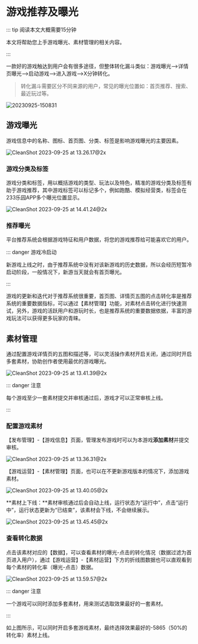 # 游戏推荐及曝光

::: tip 阅读本文大概需要15分钟

本文将帮助您上手游戏曝光、素材管理的相关内容。

::: 

一款好的游戏触达到用户会有很多途径，但整体转化漏斗类似：游戏曝光—>详情页曝光—>启动游戏—>进入游戏—>X分钟转化。

> 转化漏斗需要区分不同来源的用户，常见的曝光位置如：首页推荐、搜索、最近玩过等。

![20230925-150831](https://arkimg.ark.online/20230925-150831.webp)

## 游戏曝光

游戏信息中的名称、图标、首页图、分类、标签是影响游戏曝光的主要因素。

![CleanShot 2023-09-25 at 13.26.17@2x](https://arkimg.ark.online/CleanShot%202023-09-25%20at%2013.26.17@2x.webp)

### 游戏分类及标签

游戏分类和标签，用以概括游戏的类型、玩法以及特色，精准的游戏分类及标签有助于游戏推荐，其中游戏标签可以标记多个，例如跑酷、模拟经营类，标签会在233乐园APP多个曝光位置显示。

![CleanShot 2023-09-25 at 14.41.24@2x](https://arkimg.ark.online/CleanShot%202023-09-25%20at%2014.41.24@2x.webp)

### 推荐曝光

平台推荐系统会根据游戏特征和用户数据，将您的游戏推荐给可能喜欢它的用户。

::: danger 游戏冷启动

新游戏上线之时，由于推荐系统中没有对该新游戏的历史数据，所以会经历短暂冷启动阶段，一般情况下，新游当天就会有首页曝光。

:::

游戏的更新和迭代对于推荐系统很重要，首页图、详情页五图的点击转化率是推荐系统的重要数据指标，可以通过【素材管理】功能，对素材点击转化进行快速测试，另外，游戏的活跃用户和游玩时长，也是推荐系统的重要数据依据，丰富的游戏玩法可以获得更多玩家的青睐。

## 素材管理

通过配置游戏详情页的五图和描述等，可以灵活操作素材开启关闭，通过同时开启多套素材，协助创作者使用最优的游戏曝光。

![CleanShot 2023-09-25 at 13.41.39@2x](https://arkimg.ark.online/CleanShot%202023-09-25%20at%2013.41.39@2x.webp)

::: danger 注意

每个游戏至少一套素材提交并审核通过后，游戏才可以正常审核上线。

::: 

### 配置游戏素材

 【发布管理】-【游戏信息】页面，管理发布游戏时可以为本游戏**添加素材**并提交审核。

![CleanShot 2023-09-25 at 13.36.31@2x](https://arkimg.ark.online/CleanShot%202023-09-25%20at%2013.36.31@2x.webp)

【游戏运营】-【素材管理】页面，也可以在不更新游戏版本的情况下，添加游戏素材。

![CleanShot 2023-09-25 at 13.40.05@2x](https://arkimg.ark.online/CleanShot%202023-09-25%20at%2013.40.05@2x.webp)

**素材上下线：**素材审核通过后会自动上线，运行状态为“运行中”，点击“运行中”，运行状态更新为“已结束”，该素材会下线，不会继续展示。

![CleanShot 2023-09-25 at 13.45.45@2x](https://arkimg.ark.online/CleanShot%202023-09-25%20at%2013.45.45@2x.webp)

### 查看转化数据

点击该素材对应的【数据】，可以查看素材的曝光-点击的转化情况（数据过滤为首页进入用户），通过【游戏运营】-【素材运营】下方的折线图数据也可以直观看到每个素材的转化率（曝光-点击）数据。

![CleanShot 2023-09-25 at 13.59.57@2x](https://arkimg.ark.online/CleanShot%202023-09-25%20at%2013.59.57@2x.webp)

::: danger 注意

一个游戏可以同时添加多套素材，用来测试选取效果最好的一套素材。

::: 

如上图所示，可以同时开启多套游戏素材，最终选择效果最好的-5865（50%的转化率）素材上线。
